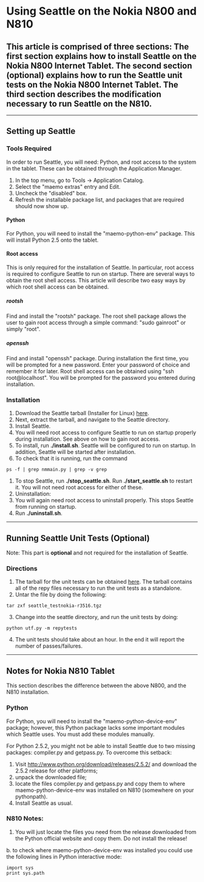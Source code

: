 # Using Seattle on the Nokia N800 and N810
This article is comprised of three sections: The first section explains how to install Seattle on the Nokia N800 Internet Tablet. The second section (optional) explains how to run the Seattle unit tests on the Nokia N800 Internet Tablet. The third section describes the modification necessary to run Seattle on the N810.
----

----

## Setting up Seattle


### Tools Required
In order to run Seattle, you will need: Python, and root access to the system in the tablet. These can be obtained through the Application Manager. 


 1. In the top menu, go to Tools -> Application Catalog. 
 1. Select the "maemo extras" entry and Edit. 
 1. Uncheck the "disabled" box. 
 1. Refresh the installable package list, and packages that are required should now show up.




#### Python
For Python, you will need to install the "maemo-python-env" package. This will install Python 2.5 onto the tablet.




#### Root access
This is only required for the installation of Seattle. In particular, root access is required to configure Seattle to run on startup. There are several ways to obtain the root shell access. This article will describe two easy ways by which root shell access can be obtained.

##### rootsh
Find and install the "rootsh" package. The root shell package allows the user to gain root access through a simple command: "sudo gainroot" or simply "root".

##### openssh
Find and install "openssh" package. During installation the first time, you will be prompted for a new password. Enter your password of choice and remember it for later. Root shell access can be obtained using "ssh root@localhost". You will be prompted for the password you entered during installation.




### Installation
 1. Download the Seattle tarball (Installer for Linux) [here](https://betabox.cs.washington.edu/geni/download/tukwila/). 
 1. Next, extract the tarball, and navigate to the Seattle directory. 
 1. Install Seattle.
  1. You will need root access to configure Seattle to run on startup properly during installation. See above on how to gain root access. 
  2. To install, run **./install.sh**. Seattle will be configured to run on startup. In addition, Seattle will be started after installation. 
  3. To check that it is running, run the command
```
ps -f | grep nmmain.py | grep -v grep
```
 1. To stop Seattle, run **./stop_seattle.sh**. Run **./start_seattle.sh** to restart it. You will not need root access for either of these.
 1. Uninstallation:
  1. You will again need root access to uninstall properly. This stops Seattle from running on startup.
  1. Run **./uninstall.sh**.




----
## Running Seattle Unit Tests (Optional)
Note: This part is **optional** and not required for the installation of Seattle.




### Directions
 1. The tarball for the unit tests can be obtained [here](https://seattle.poly.edu/static/nokiadev/seattle_testnokia-r3516.tgz). The tarball contains all of the repy files necessary to run the unit tests as a standalone.
 2. Untar the file by doing the following:
```
tar zxf seattle_testnokia-r3516.tgz 
```
 3. Change into the seattle directory, and run the unit tests by doing:
```
python utf.py -m repytests
```
 4. The unit tests should take about an hour. In the end it will report the number of passes/failures.



----
## Notes for Nokia N810 Tablet
This section describes the difference between the above N800, and the N810 installation.





### Python

For Python, you will need to install the "maemo-python-device-env" package; however, this Python package lacks some important modules which Seattle uses. You must add these modules manually.

For Python 2.5.2, you might not be able to install Seattle due to two missing packages: compiler.py and getpass.py. To overcome this setback:

 1. Visit http://www.python.org/download/releases/2.5.2/ and download the 2.5.2 release for other platforms;
 2. unpack the downloaded file;
 3. locate the files compiler.py and getpass.py and copy them to where maemo-python-device-env was installed on N810 (somewhere on your pythonpath).
 4. Install Seattle as usual.





### N810 Notes:

 1. You will just locate the files you need from the release downloaded from the Python official website and copy them. Do not install the release!

 b. to check where maemo-python-device-env was installed you could use the following lines in Python interactive mode:

```
import sys
print sys.path
```



